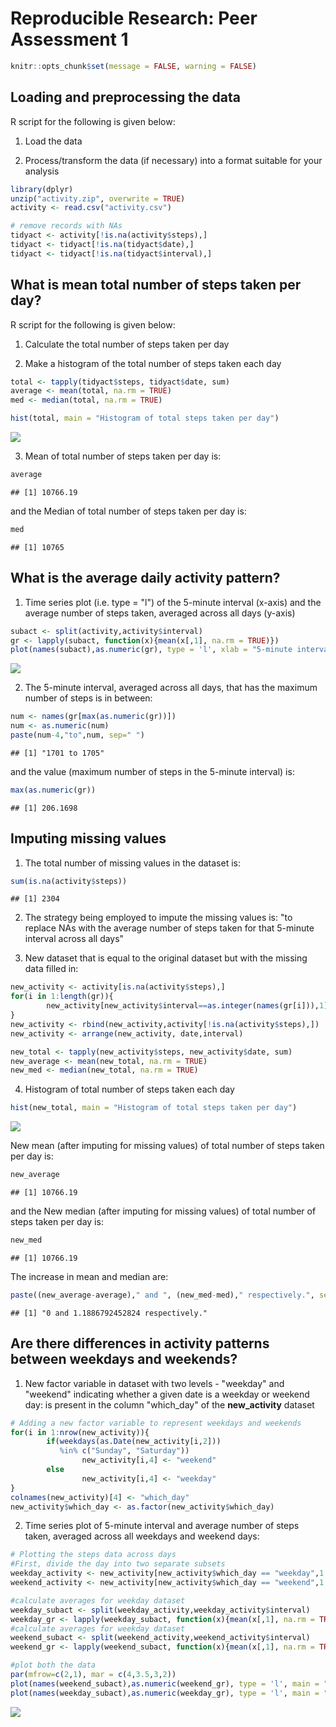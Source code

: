# Reproducible Research: Peer Assessment 1

```r
knitr::opts_chunk$set(message = FALSE, warning = FALSE)
```

## Loading and preprocessing the data
R script for the following is given below:

1. Load the data

2. Process/transform the data (if necessary) into a format suitable for your analysis

```r
library(dplyr)
unzip("activity.zip", overwrite = TRUE)
activity <- read.csv("activity.csv")

# remove records with NAs
tidyact <- activity[!is.na(activity$steps),]
tidyact <- tidyact[!is.na(tidyact$date),]
tidyact <- tidyact[!is.na(tidyact$interval),]
```

## What is mean total number of steps taken per day?
R script for the following is given below:

1. Calculate the total number of steps taken per day

2. Make a histogram of the total number of steps taken each day

```r
total <- tapply(tidyact$steps, tidyact$date, sum)
average <- mean(total, na.rm = TRUE)
med <- median(total, na.rm = TRUE)

hist(total, main = "Histogram of total steps taken per day")
```

![](PA1_template_files/figure-html/total&mean-1.png)<!-- -->

3. Mean of total number of steps taken per day is: 

```r
average
```

```
## [1] 10766.19
```
and the Median of total number of steps taken per day is: 

```r
med
```

```
## [1] 10765
```

## What is the average daily activity pattern?

1. Time series plot (i.e. type = "l") of the 5-minute interval (x-axis) and the average number of steps taken, averaged across all days (y-axis)

```r
subact <- split(activity,activity$interval)
gr <- lapply(subact, function(x){mean(x[,1], na.rm = TRUE)})
plot(names(subact),as.numeric(gr), type = 'l', xlab = "5-minute interval", ylab = "Average number of steps taken")
```

![](PA1_template_files/figure-html/unnamed-chunk-3-1.png)<!-- -->

2. The 5-minute interval, averaged across all days, that has the maximum number of steps is in between:

```r
num <- names(gr[max(as.numeric(gr))])
num <- as.numeric(num)
paste(num-4,"to",num, sep=" ") 
```

```
## [1] "1701 to 1705"
```
and the value (maximum number of steps in the  5-minute interval) is:

```r
max(as.numeric(gr))
```

```
## [1] 206.1698
```

## Imputing missing values

1. The total number of missing values in the dataset is: 

```r
sum(is.na(activity$steps))
```

```
## [1] 2304
```

2. The strategy being employed to impute the missing values is:
"to replace NAs with the average number of steps taken for that 5-minute interval across all days" 

3. New dataset that is equal to the original dataset but with the missing data filled in:

```r
new_activity <- activity[is.na(activity$steps),]
for(i in 1:length(gr)){
        new_activity[new_activity$interval==as.integer(names(gr[i])),1] <- gr[[i]]
}
new_activity <- rbind(new_activity,activity[!is.na(activity$steps),])
new_activity <- arrange(new_activity, date,interval)

new_total <- tapply(new_activity$steps, new_activity$date, sum)
new_average <- mean(new_total, na.rm = TRUE)
new_med <- median(new_total, na.rm = TRUE)
```

4. Histogram of total number of steps taken each day

```r
hist(new_total, main = "Histogram of total steps taken per day")
```

![](PA1_template_files/figure-html/unnamed-chunk-8-1.png)<!-- -->

New mean (after imputing for missing values) of total number of steps taken per day is: 

```r
new_average
```

```
## [1] 10766.19
```
and the New median  (after imputing for missing values) of total number of steps taken per day is: 

```r
new_med
```

```
## [1] 10766.19
```

The increase in mean and median are:

```r
paste((new_average-average)," and ", (new_med-med)," respectively.", sep="")
```

```
## [1] "0 and 1.1886792452824 respectively."
```

## Are there differences in activity patterns between weekdays and weekends?

1. New factor variable in dataset with two levels - "weekday" and "weekend" indicating whether a given date is a weekday or weekend day: is present in the column "which_day" of the **new_activity** dataset 


```r
# Adding a new factor variable to represent weekdays and weekends
for(i in 1:nrow(new_activity)){
        if(weekdays(as.Date(new_activity[i,2])) 
           %in% c("Sunday", "Saturday"))
                new_activity[i,4] <- "weekend"
        else
                new_activity[i,4] <- "weekday"
}       
colnames(new_activity)[4] <- "which_day"  
new_activity$which_day <- as.factor(new_activity$which_day)
```

2. Time series plot of 5-minute interval and average number of steps taken, averaged across all weekdays and weekend days:

```r
# Plotting the steps data across days 
#First, divide the day into two separate subsets
weekday_activity <- new_activity[new_activity$which_day == "weekday",1:3]
weekend_activity <- new_activity[new_activity$which_day == "weekend",1:3]

#calculate averages for weekday dataset
weekday_subact <- split(weekday_activity,weekday_activity$interval)
weekday_gr <- lapply(weekday_subact, function(x){mean(x[,1], na.rm = TRUE)})
#calculate averages for weekday dataset
weekend_subact <- split(weekend_activity,weekend_activity$interval)
weekend_gr <- lapply(weekend_subact, function(x){mean(x[,1], na.rm = TRUE)})

#plot both the data
par(mfrow=c(2,1), mar = c(4,3.5,3,2))
plot(names(weekend_subact),as.numeric(weekend_gr), type = 'l', main = "weekend", cex.lab = 0.7, cex.axis = 0.5, xlab = "5-minute interval", ylab = "avg. steps count")
plot(names(weekday_subact),as.numeric(weekday_gr), type = 'l', main = "weekday", cex.lab = 0.7, cex.axis = 0.5, xlab = "5-minute interval", ylab = "avg. steps count")
```

![](PA1_template_files/figure-html/unnamed-chunk-13-1.png)<!-- -->
